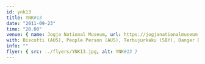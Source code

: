 ```yaml
---
id: ynk13
title: YNK#13
date: "2011-09-23"
time: "20.00"
venue: { name: Jogja National Museum, url: https://jogjanationalmuseum.com/ }
with: Biscotti (AUS), People Person (AUS), Terbujurkaku (SBY), Danger Dope (JKT), Anusapitas (YK) & Metzdub (YK)
info: ""
flyer: { src: ../flyers/YNK13.jpg, alt: YNK#13 }
---
```


